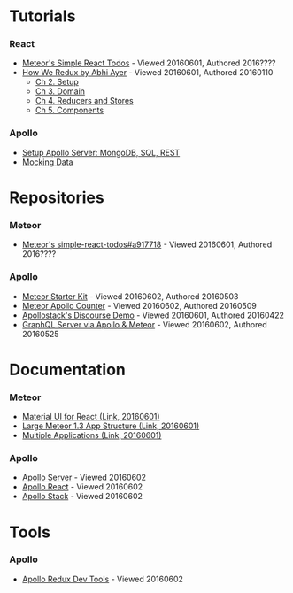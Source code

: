 # Tutorials
### React
* [Meteor's Simple React Todos](https://www.meteor.com/tutorials/react/creating-an-app) - Viewed 20160601, Authored 2016????
* [How We Redux by Abhi Ayer](https://medium.com/modern-user-interfaces/how-we-redux-part-1-introduction-18a24c3b7efe#.jylok6ems) - Viewed 20160601, Authored 20160110
  *  [Ch 2. Setup](https://medium.com/modern-user-interfaces/how-we-redux-part-2-setup-c6aa726fa79e#.oscuh4axo)
  *  [Ch 3. Domain](https://medium.com/modern-user-interfaces/how-we-redux-part-3-domain-890964824fec#.5jx82q864)
  *  [Ch 4. Reducers and Stores](https://medium.com/modern-user-interfaces/how-we-redux-part-4-reducers-and-stores-f4a0ebcdc22a#.ktvem2gly)
  *  [Ch 5. Components](https://medium.com/modern-user-interfaces/how-we-redux-part-5-components-bddd737022e1#.kxc12svw0)

### Apollo
* [Setup Apollo Server: MongoDB, SQL, REST](https://medium.com/apollo-stack/tutorial-building-a-graphql-server-cddaa023c035)
* [Mocking Data](https://medium.com/apollo-stack/mocking-your-server-with-just-one-line-of-code-692feda6e9cd#.6z76cg1m9)

# Repositories
### Meteor
* [Meteor's simple-react-todos#a917718](https://github.com/meteor/simple-todos-react/tree/a91771830ad7e40b61bc93988e9c954e75d7a590) - Viewed 20160601, Authored 2016????

### Apollo
* [Meteor Starter Kit](https://github.com/apollostack/meteor-starter-kit/tree/5c896c873ad4d4cb55425eac926021b96500e6c5) - Viewed 20160602, Authored 20160503
* [Meteor Apollo Counter](https://github.com/abhiaiyer91/meteor-apollo-counter/tree/769454c8a344a0d6ced5937b6291de972237d97d) - Viewed 20160602, Authored 20160509
* [Apollostack's Discourse Demo](https://github.com/apollostack/apollo-demo/tree/5d045ff807a08a754628ad9edf8e17526d6ceac0) - Viewed 20160601, Authored 20160422
* [GraphQL Server via Apollo & Meteor](https://github.com/abhiaiyer91/sample-graphql-meteor-server/tree/5cb3cf7f5c117e968de7cf1e15aa12a918e15a91) - Viewed 20160602, Authored 20160525


# Documentation
### Meteor
* [Material UI for React (Link, 20160601)](https://www.npmjs.com/package/material-ui)
* [Large Meteor 1.3 App Structure (Link, 20160601)](http://guide.meteor.com/structure.html)
* [Multiple Applications (Link, 20160601)](http://guide.meteor.com/structure.html#splitting-your-app)


### Apollo
* [Apollo Server](http://docs.apollostack.com/apollo-server/tools.html#apolloServer) - Viewed 20160602
* [Apollo React](http://docs.apollostack.com/apollo-client/react.html) - Viewed 20160602
* [Apollo Stack](http://docs.apollostack.com/) - Viewed 20160602

# Tools
### Apollo
* [Apollo Redux Dev Tools](http://docs.apollostack.com/apollo-client/devtools.html) - Viewed 20160602
